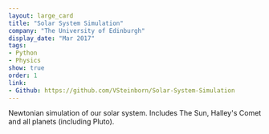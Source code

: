 ```yaml
---
layout: large_card
title: "Solar System Simulation"
company: "The University of Edinburgh"
display_date: "Mar 2017"
tags:
- Python
- Physics
show: true
order: 1
link:
- Github: https://github.com/VSteinborn/Solar-System-Simulation
---
```


Newtonian simulation of our solar system. Includes The Sun, Halley's Comet and all planets (including Pluto).
